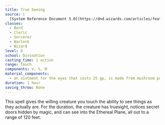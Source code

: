 ```yaml
---
title: True Seeing
source: |
  [System Reference Document 5.0](https://dnd.wizards.com/articles/features/systems-reference-document-srd)
classes:
  - Bard
  - Cleric
  - Sorcerer
  - Warlock
  - Wizard
level: 6
school: Divination
casting_time: 1 action
range: Touch
components: V, S, M
material_components:
  - an ointment for the eyes that costs 25 gp, is made from mushroom powder, saffron, and fat, and is consumed by the spell
duration: 1 hour
saving_throw: None
---
```


This spell gives the willing creature you touch the ability to see things as they actually are. For the duration, the creature has truesight, notices secret doors hidden by magic, and can see into the Ethereal Plane, all out to a range of 120 feet.
